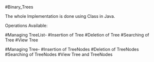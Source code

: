 #Binary_Trees

The whole Implementation is done using Class in Java.

Operations Available:


#Managing TreeList-
 #Insertion of Tree
 #Deletion of Tree
 #Searching of Tree
 #View Tree


#Managing Tree-
 #Insertion of TreeNodes
 #Deletion of TreeNodes
 #Searching of TreeNodes
 #View Tree and TreeNodes

